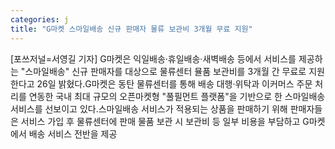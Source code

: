 ```yaml
---
categories: j
title: "G마켓 스마일배송 신규 판매자 물류 보관비 3개월 무료 지원"
---
```

[포쓰저널=서영길 기자] G마켓은 익일배송·휴일배송·새벽배송 등에서 서비스를 제공하는 "스마일배송" 신규 판매자를 대상으로 물류센터 뮬품 보관비를 3개월 간 무료로 지원한다고 26일 밝혔다.G마켓은 동탄 물류센터를 통해 배송 대행·위탁과 이커머스 주문 처리를 연동한 국내 최대 규모의 오픈마켓형 "풀필먼트 플랫폼"을 기반으로 한 스마일배송 서비스를 선보이고 있다.스마일배송 서비스가 적용되는 상품을 판매하기 위해 판매자들은 서비스 가입 후 물류센터에 판매 물품 보관 시 보관비 등 일부 비용을 부담하고 G마켓에서 배송 서비스 전반을 제공